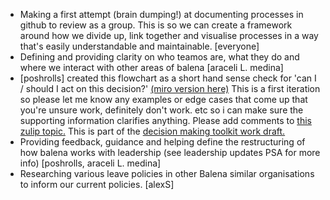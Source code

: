 - Making a first attempt (brain dumping!) at documenting processes in github to review as a group. This is so we can create a framework around how we divide up, link together and visualise processes in a way that's easily understandable and maintainable. [everyone]
- Defining and providing clarity on who teamos are, what they do and where we interact with other areas of balena [araceli L. medina]
- [poshrolls] created this flowchart as a short hand sense check for 'can I / should I act on this decision?' [(miro version here)](https://miro.com/app/board/uXjVPyjJRpw=/) This is a first iteration so please let me know any examples or edge cases that come up that you're unsure work, definitely don't work. etc so i can make sure the supporting information clarifies anything. Please add comments to [this zulip topic.](https://balena.zulipchat.com/#narrow/stream/345887-loop.2Fteam-os/topic/processes.20for.20decision.20making/near/324870633) This is part of the [decision making toolkit work draft.](https://docs.google.com/document/d/1cVQMP1pRz5rEjvOx8TCYH2Ityt5DitXJuCLTFHNEGD4/edit)
- Providing feedback, guidance and helping define the restructuring of how balena works with leadership (see leadership updates PSA for more info) [poshrolls, araceli L. medina]
- Researching various leave policies in other Balena similar organisations to inform our current policies. [alexS]
